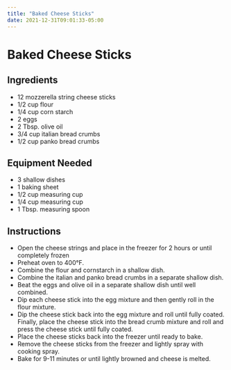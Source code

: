 ```yaml
---
title: "Baked Cheese Sticks"
date: 2021-12-31T09:01:33-05:00
---
```


# Baked Cheese Sticks

## Ingredients

- 12 mozzerella string cheese sticks
- 1/2 cup flour
- 1/4 cup corn starch
- 2 eggs
- 2 Tbsp. olive oil
- 3/4 cup italian bread crumbs
- 1/2 cup panko bread crumbs

## Equipment Needed

- 3 shallow dishes
- 1 baking sheet
- 1/2 cup measuring cup
- 1/4 cup measuring cup
- 1 Tbsp. measuring spoon

## Instructions

- Open the cheese strings and place in the freezer for 2 hours or until completely frozen
- Preheat oven to 400&deg;F.
- Combine the flour and cornstarch in a shallow dish.
- Combine the italian and panko bread crumbs in a separate shallow dish.
- Beat the eggs and olive oil in a separate shallow dish until well combined.
- Dip each cheese stick into the egg mixture and then gently roll in the flour mixture.
- Dip the cheese stick back into the egg mixture and roll until fully coated. Finally, place the cheese stick into the bread crumb mixture and roll and press the cheese stick until fully coated.
- Place the cheese sticks back into the freezer until ready to bake.
- Remove the cheese sticks from the freezer and lightly spray with cooking spray.
- Bake for 9-11 minutes or until lightly browned and cheese is melted.